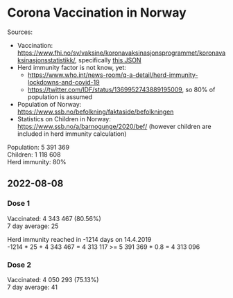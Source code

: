 # Corona Vaccination in Norway

Sources:

- Vaccination: <https://www.fhi.no/sv/vaksine/koronavaksinasjonsprogrammet/koronavaksinasjonsstatistikk/>, specifically [this JSON](https://www.fhi.no/api/chartdata/api/99119)
- Herd immunity factor is not know, yet:
  - <https://www.who.int/news-room/q-a-detail/herd-immunity-lockdowns-and-covid-19>
  - <https://twitter.com/IDF/status/1369952743889195009>, so 80% of population is assumed
- Population of Norway: <https://www.ssb.no/befolkning/faktaside/befolkningen>
- Statistics on Children in Norway: https://www.ssb.no/a/barnogunge/2020/bef/ (however children are included in herd immunity calculation)

Population: 5 391 369  
Children: 1 118 608  
Herd immunity: 80%  

## 2022-08-08

### Dose 1

Vaccinated: 4 343 467 (80.56%)  
7 day average: 25

Herd immunity reached in -1214 days on 14.4.2019  
-1214 * 25 + 4 343 467 = 4 313 117 >= 5 391 369 * 0.8 = 4 313 096

### Dose 2

Vaccinated: 4 050 293 (75.13%)  
7 day average: 41

